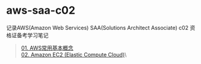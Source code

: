 # aws-saa-c02
记录AWS(Amazon Web Services) SAA(Solutions Architect Associate) c02 资格证备考学习笔记

>[01. AWS常用基本概念](https://github.com/suangjo/aws-saa-c02/blob/main/01.%20AWS%E5%B8%B8%E7%94%A8%E5%9F%BA%E6%9C%AC%E6%A6%82%E5%BF%B5.md)\
>[02. Amazon EC2 (Elastic Compute Cloud)](https://github.com/suangjo/aws-saa-c02/blob/main/02.%20Amazon%20EC2%20(Elastic%20Compute%20Cloud).md)\
